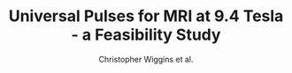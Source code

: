 ---
cat: metric
subcat: metric
bestof: false
author: Christopher Wiggins et al.
title: Universal Pulses for MRI at 9.4 Tesla - a Feasibility Study
year: 2019
type: inproceedings
doi: 10.1109/ICEAA.2019.8879180
booktitle: 2019 International Conference on Electromagnetics in Advanced Applications (ICEAA)
---